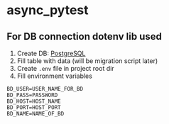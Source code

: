 # async_pytest

## For DB connection dotenv lib used

1. Create DB: [PostgreSQL](https://www.postgresql.org/download/)
2. Fill table with data (will be migration script later)
3. Create `.env` file in project root dir
4. Fill environment variables
```shell
BD_USER=USER_NAME_FOR_BD
BD_PASS=PASSWORD
BD_HOST=HOST_NAME
BD_PORT=HOST_PORT
BD_NAME=NAME_OF_BD
```
